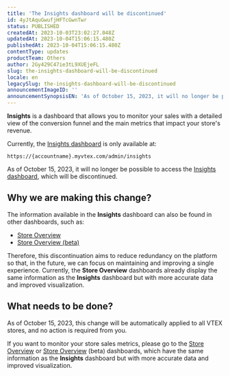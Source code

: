 ```yaml
---
title: 'The Insights dashboard will be discontinued'
id: 4yJtAquGwufjHFTcGwnTwr
status: PUBLISHED
createdAt: 2023-10-03T23:02:27.048Z
updatedAt: 2023-10-04T15:06:15.480Z
publishedAt: 2023-10-04T15:06:15.480Z
contentType: updates
productTeam: Others
author: 2Gy429C47ie3tL9XUEjeFL
slug: the-insights-dashboard-will-be-discontinued
locale: en
legacySlug: the-insights-dashboard-will-be-discontinued
announcementImageID: ''
announcementSynopsisEN: 'As of October 15, 2023, it will no longer be possible to access the Insights dashboard, which will be discontinued.'
---
```


**Insights** is a dashboard that allows you to monitor your sales with a detailed view of the conversion funnel and the main metrics that impact your store's revenue.

Currently, the [Insights dashboard](https://help.vtex.com/en/tutorial/acompanhando-a-evolucao-das-suas-vendas--5QtyTR0jFy9gDnr4EYCjdq) is only available at:
```
https://{accountname}.myvtex.com/admin/insights
```

As of October 15, 2023, it will no longer be possible to access the [Insights dashboard](https://help.vtex.com/en/tutorial/acompanhando-a-evolucao-das-suas-vendas--5QtyTR0jFy9gDnr4EYCjdq), which will be discontinued.

## Why we are making this change?

The information available in the **Insights** dashboard can also be found in other dashboards, such as:
- [Store Overview](https://help.vtex.com/en/tutorial/visao-geral-da-loja--P8ahguoRs0U3PzmXg2wuQ)
- [Store Overview (beta)](https://help.vtex.com/en/tutorial/visao-geral-da-loja-beta--7i8wNsQQgbbFhYMYbQ5X46)

Therefore, this discontinuation aims to reduce redundancy on the platform so that, in the future, we can focus on maintaining and improving a single experience. Currently, the **Store Overview** dashboards already display the same information as the **Insights** dashboard but with more accurate data and improved visualization.

## What needs to be done?

As of October 15, 2023, this change will be automatically applied to all VTEX stores, and no action is required from you.

If you want to monitor your store sales metrics, please go to the [Store Overview](https://help.vtex.com/en/tutorial/visao-geral-da-loja--P8ahguoRs0U3PzmXg2wuQ) or [Store Overview](https://help.vtex.com/en/tutorial/visao-geral-da-loja-beta--7i8wNsQQgbbFhYMYbQ5X46) (beta) dashboards, which have the same information as the **Insights** dashboard but with more accurate data and improved visualization.
